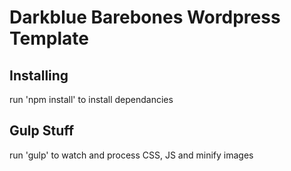 Darkblue Barebones Wordpress Template
=====================================
Installing
----------
run 'npm install' to install dependancies

Gulp Stuff
----------
run 'gulp' to watch and process CSS, JS and minify images



